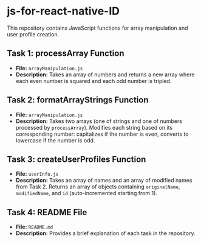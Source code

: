 # js-for-react-native-ID

This repository contains JavaScript functions for array manipulation and user profile creation.

## Task 1: processArray Function
- **File:** `arrayManipulation.js`
- **Description:** Takes an array of numbers and returns a new array where each even number is squared and each odd number is tripled.

## Task 2: formatArrayStrings Function
- **File:** `arrayManipulation.js`
- **Description:** Takes two arrays (one of strings and one of numbers processed by `processArray`). Modifies each string based on its corresponding number: capitalizes if the number is even, converts to lowercase if the number is odd.

## Task 3: createUserProfiles Function
- **File:** `userInfo.js`
- **Description:** Takes an array of names and an array of modified names from Task 2. Returns an array of objects containing `originalName`, `modifiedName`, and `id` (auto-incremented starting from 1).

## Task 4: README File
- **File:** `README.md`
- **Description:** Provides a brief explanation of each task in the repository.
